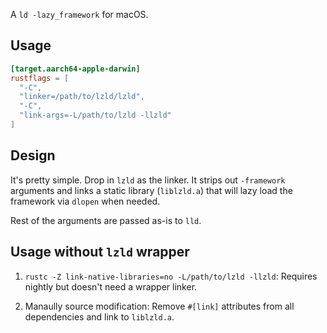 A `ld -lazy_framework` for macOS.

## Usage

```toml
[target.aarch64-apple-darwin]
rustflags = [
  "-C",
  "linker=/path/to/lzld/lzld",
  "-C",
  "link-args=-L/path/to/lzld -llzld"
]
```

## Design 

It's pretty simple. Drop in `lzld` as the linker.
It strips out `-framework` arguments and links a 
static library (`liblzld.a`) that will lazy load 
the framework via `dlopen` when needed. 

Rest of the arguments are passed as-is to `lld`.

<!--
Supported frameworks:
- QuartzCore
- CoreFoundation
- TODO
-->

## Usage without `lzld` wrapper

1. `rustc -Z link-native-libraries=no -L/path/to/lzld -llzld`:
Requires nightly but doesn't need a wrapper linker.

2. Manaully source modification: Remove `#[link]` attributes
from all dependencies and link to `liblzld.a`.
